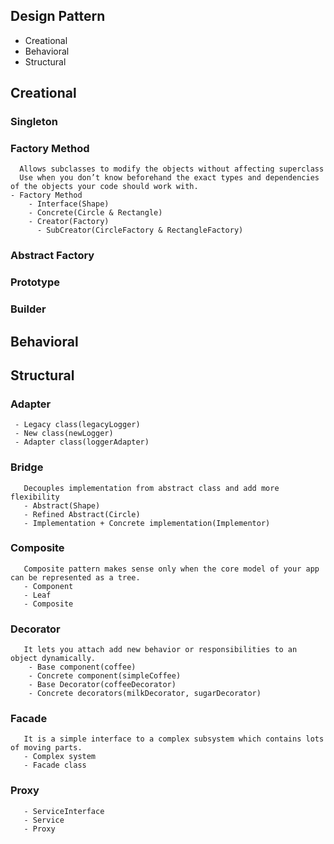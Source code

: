 ## Design Pattern
  - Creational
  - Behavioral
  - Structural

## Creational
  ### Singleton
  ### Factory Method
      Allows subclasses to modify the objects without affecting superclass
      Use when you don’t know beforehand the exact types and dependencies of the objects your code should work with.
    - Factory Method
        - Interface(Shape)
        - Concrete(Circle & Rectangle)
        - Creator(Factory)
          - SubCreator(CircleFactory & RectangleFactory)
  ### Abstract Factory
  ### Prototype
  ### Builder

## Behavioral

## Structural
   ### Adapter 
     - Legacy class(legacyLogger)
     - New class(newLogger)
     - Adapter class(loggerAdapter)
   ### Bridge
       Decouples implementation from abstract class and add more flexibility
       - Abstract(Shape)
       - Refined Abstract(Circle)
       - Implementation + Concrete implementation(Implementor)
   ### Composite
       Composite pattern makes sense only when the core model of your app can be represented as a tree.
       - Component
       - Leaf
       - Composite
   ### Decorator
       It lets you attach add new behavior or responsibilities to an object dynamically.
        - Base component(coffee)
        - Concrete component(simpleCoffee)
        - Base Decorator(coffeeDecorator)
        - Concrete decorators(milkDecorator, sugarDecorator)
   ### Facade
       It is a simple interface to a complex subsystem which contains lots of moving parts.
       - Complex system
       - Facade class
   ### Proxy
       - ServiceInterface
       - Service
       - Proxy
